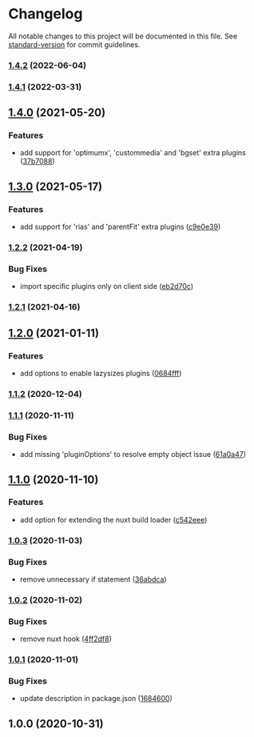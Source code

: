 # Changelog

All notable changes to this project will be documented in this file. See [standard-version](https://github.com/conventional-changelog/standard-version) for commit guidelines.

### [1.4.2](https://github.com/ivodolenc/nuxt-lazysizes/compare/v1.4.1...v1.4.2) (2022-06-04)

### [1.4.1](https://github.com/ivodolenc/nuxt-lazysizes/compare/v1.4.0...v1.4.1) (2022-03-31)

## [1.4.0](https://github.com/ivodolenc/nuxt-lazysizes/compare/v1.3.0...v1.4.0) (2021-05-20)


### Features

* add support for 'optimumx', 'custommedia' and 'bgset' extra plugins ([37b7088](https://github.com/ivodolenc/nuxt-lazysizes/commit/37b70881b91546d1188af165017398d7648b5429))

## [1.3.0](https://github.com/ivodolenc/nuxt-lazysizes/compare/v1.2.2...v1.3.0) (2021-05-17)


### Features

* add support for 'rias' and 'parentFit' extra plugins ([c9e0e39](https://github.com/ivodolenc/nuxt-lazysizes/commit/c9e0e39949fdde1b0c877429babaa47382ab132d))

### [1.2.2](https://github.com/ivodolenc/nuxt-lazysizes/compare/v1.2.1...v1.2.2) (2021-04-19)


### Bug Fixes

* import specific plugins only on client side ([eb2d70c](https://github.com/ivodolenc/nuxt-lazysizes/commit/eb2d70cdc05a0d02b474fd14ef0204e529755290))

### [1.2.1](https://github.com/ivodolenc/nuxt-lazysizes/compare/v1.2.0...v1.2.1) (2021-04-16)

## [1.2.0](https://github.com/ivodolenc/nuxt-lazysizes/compare/v1.1.2...v1.2.0) (2021-01-11)


### Features

* add options to enable lazysizes plugins ([0684fff](https://github.com/ivodolenc/nuxt-lazysizes/commit/0684fff94c1a6173b70478344daf7c30347e02f2))

### [1.1.2](https://github.com/ivodolenc/nuxt-lazysizes/compare/v1.1.1...v1.1.2) (2020-12-04)

### [1.1.1](https://github.com/ivodolenc/nuxt-lazysizes/compare/v1.1.0...v1.1.1) (2020-11-11)


### Bug Fixes

* add missing 'pluginOptions' to resolve empty object issue ([61a0a47](https://github.com/ivodolenc/nuxt-lazysizes/commit/61a0a47555f348daa871c6365a2f55e1005b598b))

## [1.1.0](https://github.com/ivodolenc/nuxt-lazysizes/compare/v1.0.3...v1.1.0) (2020-11-10)


### Features

* add option for extending the nuxt build loader ([c542eee](https://github.com/ivodolenc/nuxt-lazysizes/commit/c542eee3a584e5234c7fe6d912c03c14e1ab2d48))

### [1.0.3](https://github.com/ivodolenc/nuxt-lazysizes/compare/v1.0.2...v1.0.3) (2020-11-03)


### Bug Fixes

* remove unnecessary if statement ([36abdca](https://github.com/ivodolenc/nuxt-lazysizes/commit/36abdcaee267ee22ee84a53d3fafee17272785ab))

### [1.0.2](https://github.com/ivodolenc/nuxt-lazysizes/compare/v1.0.1...v1.0.2) (2020-11-02)


### Bug Fixes

* remove nuxt hook ([4ff2df8](https://github.com/ivodolenc/nuxt-lazysizes/commit/4ff2df81f8c02185f1e852465b9b29c0f68bbecc))

### [1.0.1](https://github.com/ivodolenc/nuxt-lazysizes/compare/v1.0.0...v1.0.1) (2020-11-01)


### Bug Fixes

* update description in package.json ([1684600](https://github.com/ivodolenc/nuxt-lazysizes/commit/16846006392b4d9cee75365b28079f943573830d))

## 1.0.0 (2020-10-31)
